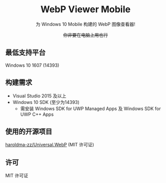 <div align="center">

# WebP Viewer Mobile
为 Windows 10 Mobile 构建的 WebP 图像查看器!

~~你非要在电脑上用也行~~

</div>

## 最低支持平台
Windows 10 1607 (14393)

## 构建需求
- Visual Studio 2015 及以上
- Windows 10 SDK (至少为14393)
    - 需安装 Windows SDK for UWP Managed Apps 及 Windows SDK for UWP C++ Apps

## 使用的开源项目
[haroldma-zz/Universal.WebP](https://github.com/haroldma-zz/Universal.WebP) (MIT 许可证)

## 许可
MIT 许可证